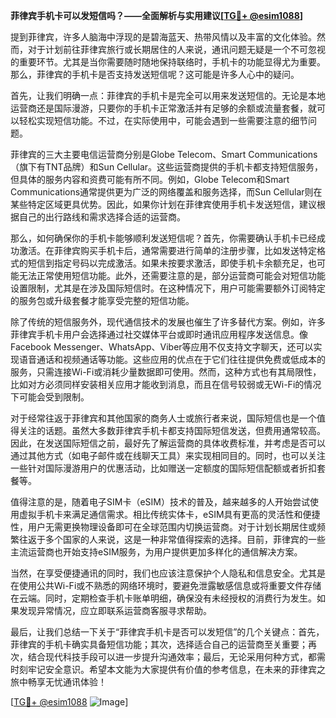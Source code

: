 **菲律宾手机卡可以发短信吗？——全面解析与实用建议[[TG💪+ @esim1088](https://t.me/s/esim1088)]**

提到菲律宾，许多人脑海中浮现的是碧海蓝天、热带风情以及丰富的文化体验。然而，对于计划前往菲律宾旅行或长期居住的人来说，通讯问题无疑是一个不可忽视的重要环节。尤其是当你需要随时随地保持联络时，手机卡的功能显得尤为重要。那么，菲律宾的手机卡是否支持发送短信呢？这可能是许多人心中的疑问。

首先，让我们明确一点：菲律宾的手机卡是完全可以用来发送短信的。无论是本地运营商还是国际漫游，只要你的手机卡正常激活并有足够的余额或流量套餐，就可以轻松实现短信功能。不过，在实际使用中，可能会遇到一些需要注意的细节问题。

菲律宾的三大主要电信运营商分别是Globe Telecom、Smart Communications（旗下有TNT品牌）和Sun Cellular。这些运营商提供的手机卡都支持短信服务，但具体的服务内容和资费可能有所不同。例如，Globe Telecom和Smart Communications通常提供更为广泛的网络覆盖和服务选择，而Sun Cellular则在某些特定区域更具优势。因此，如果你计划在菲律宾使用手机卡发送短信，建议根据自己的出行路线和需求选择合适的运营商。

那么，如何确保你的手机卡能够顺利发送短信呢？首先，你需要确认手机卡已经成功激活。在菲律宾购买手机卡后，通常需要进行简单的注册步骤，比如发送特定格式的短信到指定号码以完成激活。如果未按要求激活，即使手机卡余额充足，也可能无法正常使用短信功能。此外，还需要注意的是，部分运营商可能会对短信功能设置限制，尤其是在涉及国际短信时。在这种情况下，用户可能需要额外订阅特定的服务包或升级套餐才能享受完整的短信功能。

除了传统的短信服务外，现代通信技术的发展也催生了许多替代方案。例如，许多菲律宾手机卡用户会选择通过社交媒体平台或即时通讯应用程序发送信息。像Facebook Messenger、WhatsApp、Viber等应用不仅支持文字聊天，还可以实现语音通话和视频通话等功能。这些应用的优点在于它们往往提供免费或低成本的服务，只需连接Wi-Fi或消耗少量数据即可使用。然而，这种方式也有其局限性，比如对方必须同样安装相关应用才能收到消息，而且在信号较弱或无Wi-Fi的情况下可能会受到限制。

对于经常往返于菲律宾和其他国家的商务人士或旅行者来说，国际短信也是一个值得关注的话题。虽然大多数菲律宾手机卡都支持国际短信发送，但费用通常较高。因此，在发送国际短信之前，最好先了解运营商的具体收费标准，并考虑是否可以通过其他方式（如电子邮件或在线聊天工具）来实现相同目的。同时，也可以关注一些针对国际漫游用户的优惠活动，比如赠送一定额度的国际短信配额或者折扣套餐等。

值得注意的是，随着电子SIM卡（eSIM）技术的普及，越来越多的人开始尝试使用虚拟手机卡来满足通信需求。相比传统实体卡，eSIM具有更高的灵活性和便捷性，用户无需更换物理设备即可在全球范围内切换运营商。对于计划长期居住或频繁往返于多个国家的人来说，这是一种非常值得探索的选择。目前，菲律宾的一些主流运营商也开始支持eSIM服务，为用户提供更加多样化的通信解决方案。

当然，在享受便捷通讯的同时，我们也应该注意保护个人隐私和信息安全。尤其是在使用公共Wi-Fi或不熟悉的网络环境时，要避免泄露敏感信息或将重要文件存储在云端。同时，定期检查手机卡账单明细，确保没有未经授权的消费行为发生。如果发现异常情况，应立即联系运营商客服寻求帮助。

最后，让我们总结一下关于“菲律宾手机卡是否可以发短信”的几个关键点：首先，菲律宾的手机卡确实具备短信功能；其次，选择适合自己的运营商至关重要；再次，结合现代科技手段可以进一步提升沟通效率；最后，无论采用何种方式，都需时刻牢记安全意识。希望本文能为大家提供有价值的参考信息，在未来的菲律宾之旅中畅享无忧通讯体验！

[[TG💪+ @esim1088](https://t.me/s/esim1088) ![Image](https://i.postimg.cc/4NQfJmqS/Snipaste-2025-05-13-00-14-12.png)]